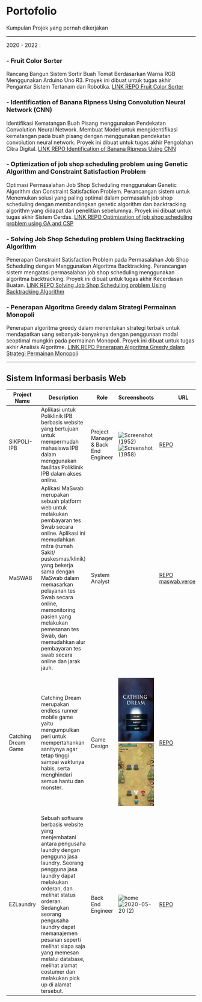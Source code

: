 # Portofolio
Kumpulan Projek yang pernah dikerjakan

---------------------------------------------------------------
2020 - 2022 :

### - Fruit Color Sorter
Rancang Bangun Sistem Sortir Buah Tomat Berdasarkan Warna RGB Menggunakan Arduino Uno R3. Proyek ini dibuat untuk tugas akhir Pengantar Sistem Tertanam dan Robotika.
[LINK REPO Fruit Color Sorter](https://github.com/zahraafirdausi/fruit-color-sorter) 

### - Identification of Banana Ripness Using Convolution Neural Network (CNN)
Identifikasi Kematangan Buah Pisang menggunakan Pendekatan Convolution Neural Network. Membuat Model untuk mengidentifikasi kematangan pada buah pisang dengan menggunakan pendekatan convolution neural network. Proyek ini dibuat untuk tugas akhir Pengolahan Citra Digital.
[LINK REPO Identification of Banana Ripness Using CNN](https://github.com/zahraafirdausi/Identification-of-Banana-Ripeness-using-CNN) 

### - Optimization of job shop scheduling problem using Genetic Algorithm and Constraint Satisfaction Problem
Optimasi Permasalahan Job Shop Scheduling menggunakan Genetic Algorithm dan Constraint Satisfaction Problem.
Perancangan sistem untuk Menemukan solusi yang paling optimal dalam permasalah job shop scheduling dengan membandingkan genetic algorithm dan backtracking algorithm yang didapat dari penelitian sebelumnya. Proyek ini dibuat untuk tugas akhir Sistem Cerdas. 
[LINK REPO Optimization of job shop scheduling problem using GA and CSP](https://github.com/zahraafirdausi/Optimization-of-job-shop-scheduling-problem-using-GA.) 

### - Solving Job Shop Scheduling problem Using Backtracking Algorithm
Penerapan Constraint Satisfaction Problem pada Permasalahan Job Shop Scheduling dengan Menggunakan Algoritma Backtracking. Perancangan sistem mengatasi permasalahan job shop scheduling menggunakan algoritma backtracking. Proyek ini dibuat untuk tugas akhir Kecerdasan Buatan.
[LINK REPO Solving Job Shop Scheduling problem Using Backtracking Algorithm](https://github.com/zahraafirdausi/Solving-Job-Shop-Scheduling-problem-Using-Backtracking-Algorithm.) 

### - Penerapan Algoritma Greedy dalam Strategi Permainan Monopoli
Penerapan algoritma greedy dalam menentukan strategi terbaik untuk mendapatkan uang sebanyak-banyaknya dengan penggunaan modal seoptimal mungkin pada permainan Monopoli. Proyek ini dibuat untuk tugas akhir Analisis Algoritme.
[LINK REPO Penerapan Algoritma Greedy dalam Strategi Permainan Monopoli](https://github.com/zahraafirdausi/Penerapan-Algoritma-Greedy-dalam-Strategi-Permainan-Monopoli.) 

---------------------------------------------------------

## Sistem Informasi berbasis Web

| Project Name      | Description                          | Role                  | Screenshoots  |URL        |
| ----------------- | ------------------------------------ | --------------------- |-------------- |-----------|
| SIKPOLI-IPB | Aplikasi untuk Poliklinik IPB berbasis website yang bertujuan untuk mempermudah mahasiswa IPB dalam menggunakan fasilitas Poliklinik IPB dalam akses online.          | Project Manager & Back End Engineer       | ![Screenshot (1952)](https://user-images.githubusercontent.com/57716837/122128443-e50cc880-ce5e-11eb-8ab4-4aa7c57cb3a5.png) ![Screenshot (1958)](https://user-images.githubusercontent.com/57716837/122128568-11284980-ce5f-11eb-814b-a1e4fff3a4df.png)  |[REPO](https://github.com/zahraafirdausi/SIKPOLI-IPB) |
| MaSWAB | Aplikasi MaSwab merupakan sebuah platform web untuk melakukan pembayaran tes Swab secara online. Aplikasi ini memudahkan mitra (rumah Sakit/ puskesmas/klinik) yang bekerja sama dengan MaSwab dalam memasarkan pelayanan tes Swab secara online, memonitoring pasien yang melakukan pemesanan tes Swab, dan memudahkan alur pembayaran tes swab secara online dan jarak jauh.          | System Analyst |  | [REPO](https://github.com/nurulakbaral/mppl-client)  [maswab.vercel.app](https://maswab.vercel.app/) |
| Catching Dream Game | Catching Dream merupakan endless runner mobile game yaitu mengumpulkan peri untuk mempertahankan sanitynya agar tetap tinggi sampai waktunya habis, serta menghindari semua hantu dan monster.    | Game Design            | <p> <img src = "Screenshots/Catching Dream.png" width=150 /> <img src = "Screenshots/catching dream 1.png" width=150 /> </p> |[REPO](https://github.com/zahraafirdausi/catching-dream-game) |
| EZLaundry | Sebuah  software berbasis website yang menjembatani antara pengusaha laundry dengan pengguna jasa laundry. Seorang pengguna jasa laundry dapat melakukan orderan, dan melihat status orderan. Sedangkan seorang pengusaha laundry dapat memanajemen pesanan seperti melihat siapa saja yang memesan melalui database, melihat alamat costumer dan melakukan pick up di alamat tersebut.            | Back End Engineer | ![home](https://user-images.githubusercontent.com/54544861/82407708-18cac280-9a94-11ea-95eb-c57af8fcc12a.png) ![2020-05-20 (2)](https://user-images.githubusercontent.com/54544861/82407738-3009b000-9a94-11ea-9803-0d4491aded2d.png) | [REPO](https://github.com/zahraafirdausi/RPLREVISI) |
